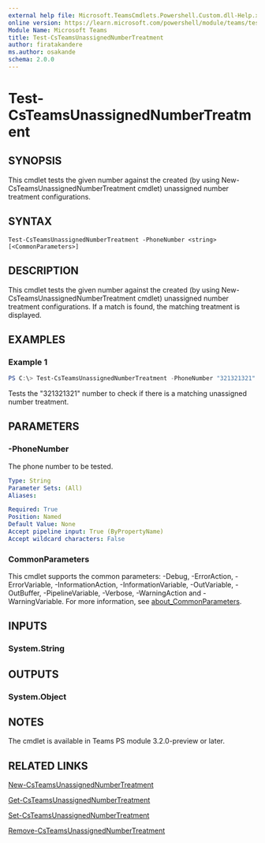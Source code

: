 ```yaml
---
external help file: Microsoft.TeamsCmdlets.Powershell.Custom.dll-Help.xml
online version: https://learn.microsoft.com/powershell/module/teams/test-csteamsunassignednumbertreatment
Module Name: Microsoft Teams
title: Test-CsTeamsUnassignedNumberTreatment
author: firatakandere
ms.author: osakande
schema: 2.0.0
---
```


# Test-CsTeamsUnassignedNumberTreatment

## SYNOPSIS
This cmdlet tests the given number against the created (by using New-CsTeamsUnassignedNumberTreatment cmdlet) unassigned number treatment configurations.

## SYNTAX

```
Test-CsTeamsUnassignedNumberTreatment -PhoneNumber <string> [<CommonParameters>]
```

## DESCRIPTION
This cmdlet tests the given number against the created (by using New-CsTeamsUnassignedNumberTreatment cmdlet) unassigned number treatment configurations. If a match is found, the matching treatment is displayed.

## EXAMPLES

### Example 1
```powershell
PS C:\> Test-CsTeamsUnassignedNumberTreatment -PhoneNumber "321321321"
```

Tests the "321321321" number to check if there is a matching unassigned number treatment.

## PARAMETERS

### -PhoneNumber
The phone number to be tested.

```yaml
Type: String
Parameter Sets: (All)
Aliases:

Required: True
Position: Named
Default Value: None
Accept pipeline input: True (ByPropertyName)
Accept wildcard characters: False
```

### CommonParameters
This cmdlet supports the common parameters: -Debug, -ErrorAction, -ErrorVariable, -InformationAction, -InformationVariable, -OutVariable, -OutBuffer, -PipelineVariable, -Verbose, -WarningAction and -WarningVariable. For more information, see [about_CommonParameters](https://go.microsoft.com/fwlink/?LinkID=113216).

## INPUTS

### System.String

## OUTPUTS

### System.Object

## NOTES
The cmdlet is available in Teams PS module 3.2.0-preview or later.

## RELATED LINKS

[New-CsTeamsUnassignedNumberTreatment](New-CsTeamsUnassignedNumberTreatment.md)

[Get-CsTeamsUnassignedNumberTreatment](Get-CsTeamsUnassignedNumberTreatment.md)

[Set-CsTeamsUnassignedNumberTreatment](Set-CsTeamsUnassignedNumberTreatment.md)

[Remove-CsTeamsUnassignedNumberTreatment](Remove-CsTeamsUnassignedNumberTreatment.md)

